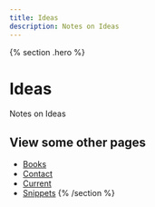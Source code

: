 ```yaml
---
title: Ideas
description: Notes on Ideas
---
```


{% section .hero %}
# Ideas 
Notes on Ideas

## View some other pages

- [Books](/books)
- [Contact](/contact)
- [Current](/current)
- [Snippets](/snippets)
{% /section %}